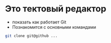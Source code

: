 # Это тектовый редактор 

+ показать как работает Git
+ Познакомится с основными командами

```bash
git clone git@github ...
```
